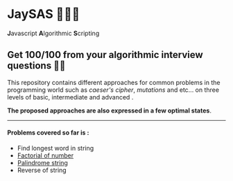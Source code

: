 # JaySAS 👨‍💻🔥
**J**avascript **A**lgorithmic **S**cripting  

## Get 100/100 from your algorithmic interview questions 🤟😎
This repository contains different approaches for common problems in the programming world such as *caeser's cipher*, *mutations* and etc... on three levels of basic, intermediate and advanced .  


**The proposed approaches are also expressed in a few optimal states**.   
   
***  
   
   
#### Problems covered so far is :   
* Find longest word in string
* [Factorial of number](https://en.wikipedia.org/wiki/Factorial)
* [Palindrome string](https://en.wikipedia.org/wiki/Palindrome)
* Reverse of string